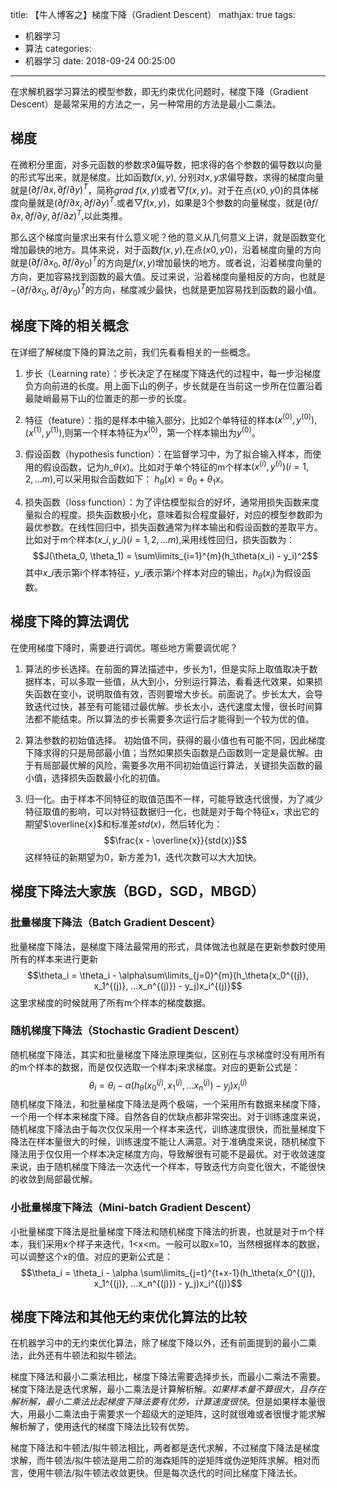 title: 【牛人博客之】梯度下降（Gradient Descent）
mathjax: true
tags:
  - 机器学习
  - 算法
categories:
  - 机器学习
date: 2018-09-24 00:25:00
---
在求解机器学习算法的模型参数，即无约束优化问题时，梯度下降（Gradient Descent）是最常采用的方法之一，另一种常用的方法是最小二乘法。
## 梯度
在微积分里面，对多元函数的参数求$\partial$偏导数，把求得的各个参数的偏导数以向量的形式写出来，就是梯度。比如函数$f(x,y)$, 分别对$x,y$求偏导数，求得的梯度向量就是$(\partial f / \partial x, \partial f / \partial y)^T$，简称$grad 
 \ f(x,y)$或者$\bigtriangledown f(x,y)$。对于在点$(x0,y0)$的具体梯度向量就是$(\partial f / \partial x, \partial f / \partial y)^T$.或者$\bigtriangledown f(x,y)$，如果是3个参数的向量梯度，就是$(\partial f / \partial x, \partial f / \partial y , \partial f / \partial z )^T$,以此类推。

那么这个梯度向量求出来有什么意义呢？他的意义从几何意义上讲，就是函数变化增加最快的地方。具体来说，对于函数$f(x,y)$,在点$(x0,y0)$，沿着梯度向量的方向就是$(\partial f/\partial x_0, \partial f/\partial y_0)^T$的方向是$f(x,y)$增加最快的地方。或者说，沿着梯度向量的方向，更加容易找到函数的最大值。反过来说，沿着梯度向量相反的方向，也就是$-(\partial f/\partial x_0, \partial f/\partial y_0)^T$的方向，梯度减少最快，也就是更加容易找到函数的最小值。

## 梯度下降的相关概念
在详细了解梯度下降的算法之前，我们先看看相关的一些概念。

 1. 步长（Learning rate）：步长决定了在梯度下降迭代的过程中，每一步沿梯度负方向前进的长度。用上面下山的例子，步长就是在当前这一步所在位置沿着最陡峭最易下山的位置走的那一步的长度。

 2. 特征（feature）：指的是样本中输入部分，比如2个单特征的样本$(x^{(0)}, y^{(0)}),(x^{(1)}, y^{(1)})$,则第一个样本特征为$x^{(0)}$，第一个样本输出为$y^{(0)}$。

 3. 假设函数（hypothesis function）：在监督学习中，为了拟合输入样本，而使用的假设函数，记为$h\_{\theta}(x)$。比如对于单个特征的m个样本$(x^{(i)}, y^{(i)}) (i=1,2,...m)$,可以采用拟合函数如下： $h_{\theta}(x) = \theta_0+\theta_1x$。

 4. 损失函数（loss function）：为了评估模型拟合的好坏，通常用损失函数来度量拟合的程度。损失函数极小化，意味着拟合程度最好，对应的模型参数即为最优参数。在线性回归中，损失函数通常为样本输出和假设函数的差取平方。比如对于m个样本$(x\_i,y\_i)(i=1,2,...m)$,采用线性回归，损失函数为：$$J(\theta_0, \theta_1) = \sum\limits_{i=1}^{m}(h_\theta(x_i) - y_i)^2$$其中$x\_i$表示第i个样本特征，$y\_i$表示第$i$个样本对应的输出，$h_{\theta}(x_i)$为假设函数。 

## 梯度下降的算法调优
在使用梯度下降时，需要进行调优。哪些地方需要调优呢？

1. 算法的步长选择。在前面的算法描述中，步长为1，但是实际上取值取决于数据样本，可以多取一些值，从大到小，分别运行算法，看看迭代效果，如果损失函数在变小，说明取值有效，否则要增大步长。前面说了。步长太大，会导致迭代过快，甚至有可能错过最优解。步长太小，迭代速度太慢，很长时间算法都不能结束。所以算法的步长需要多次运行后才能得到一个较为优的值。

2. 算法参数的初始值选择。 初始值不同，获得的最小值也有可能不同，因此梯度下降求得的只是局部最小值；当然如果损失函数是凸函数则一定是最优解。由于有局部最优解的风险，需要多次用不同初始值运行算法，关键损失函数的最小值，选择损失函数最小化的初值。

3. 归一化。由于样本不同特征的取值范围不一样，可能导致迭代很慢，为了减少特征取值的影响，可以对特征数据归一化，也就是对于每个特征x，求出它的期望$\overline{x}$和标准差$std(x)$，然后转化为：$$\frac{x - \overline{x}}{std(x)}$$这样特征的新期望为0，新方差为1，迭代次数可以大大加快。

## 梯度下降法大家族（BGD，SGD，MBGD）
### 批量梯度下降法（Batch Gradient Descent）
批量梯度下降法，是梯度下降法最常用的形式，具体做法也就是在更新参数时使用所有的样本来进行更新$$\theta_i = \theta_i - \alpha\sum\limits_{j=0}^{m}(h_\theta(x_0^{(j)}, x_1^{(j)}, ...x_n^{(j)}) - y_j)x_i^{(j)}$$这里求梯度的时候就用了所有m个样本的梯度数据。

### 随机梯度下降法（Stochastic Gradient Descent）
随机梯度下降法，其实和批量梯度下降法原理类似，区别在与求梯度时没有用所有的m个样本的数据，而是仅仅选取一个样本j来求梯度。对应的更新公式是：$$\theta_i = \theta_i - \alpha (h_\theta(x_0^{(j)}, x_1^{(j)}, ...x_n^{(j)}) - y_j)x_i^{(j)}$$
随机梯度下降法，和批量梯度下降法是两个极端，一个采用所有数据来梯度下降，一个用一个样本来梯度下降。自然各自的优缺点都非常突出。对于训练速度来说，随机梯度下降法由于每次仅仅采用一个样本来迭代，训练速度很快，而批量梯度下降法在样本量很大的时候，训练速度不能让人满意。对于准确度来说，随机梯度下降法用于仅仅用一个样本决定梯度方向，导致解很有可能不是最优。对于收敛速度来说，由于随机梯度下降法一次迭代一个样本，导致迭代方向变化很大，不能很快的收敛到局部最优解。

### 小批量梯度下降法（Mini-batch Gradient Descent）
小批量梯度下降法是批量梯度下降法和随机梯度下降法的折衷，也就是对于m个样本，我们采用x个样子来迭代，1<x<m。一般可以取x=10，当然根据样本的数据，可以调整这个x的值。对应的更新公式是：$$\theta_i = \theta_i - \alpha \sum\limits_{j=t}^{t+x-1}(h_\theta(x_0^{(j)}, x_1^{(j)}, ...x_n^{(j)}) - y_j)x_i^{(j)}$$

## 梯度下降法和其他无约束优化算法的比较
在机器学习中的无约束优化算法，除了梯度下降以外，还有前面提到的最小二乘法，此外还有牛顿法和拟牛顿法。

梯度下降法和最小二乘法相比，梯度下降法需要选择步长，而最小二乘法不需要。梯度下降法是迭代求解，最小二乘法是计算解析解。*如果样本量不算很大，且存在解析解，最小二乘法比起梯度下降法要有优势，计算速度很快*。但是如果样本量很大，用最小二乘法由于需要求一个超级大的逆矩阵，这时就很难或者很慢才能求解解析解了，使用迭代的梯度下降法比较有优势。

梯度下降法和牛顿法/拟牛顿法相比，两者都是迭代求解，不过梯度下降法是梯度求解，而牛顿法/拟牛顿法是用二阶的海森矩阵的逆矩阵或伪逆矩阵求解。相对而言，使用牛顿法/拟牛顿法收敛更快。但是每次迭代的时间比梯度下降法长。